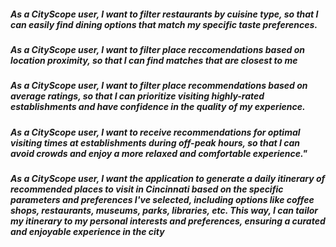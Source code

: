 ##### As a CityScope user, I want to filter restaurants by cuisine type, so that I can easily find dining options that match my specific taste preferences. 
##### As a CityScope user, I want to filter place reccomendations based on location proximity, so that I can find matches that are closest to me 
##### As a CityScope user, I want to filter place recommendations based on average ratings, so that I can prioritize visiting highly-rated establishments and have confidence in the quality of my experience.
##### As a CityScope user, I want to receive recommendations for optimal visiting times at establishments during off-peak hours, so that I can avoid crowds and enjoy a more relaxed and comfortable experience."
##### As a CityScope user, I want the application to generate a daily itinerary of recommended places to visit in Cincinnati based on the specific parameters and preferences I've selected, including options like coffee shops, restaurants, museums, parks, libraries, etc. This way, I can tailor my itinerary to my personal interests and preferences, ensuring a curated and enjoyable experience in the city
